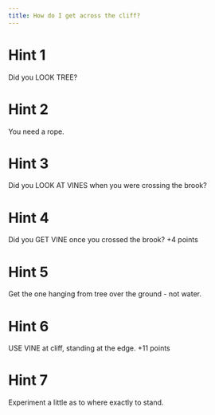 ```yaml
---
title: How do I get across the cliff?
---
```

# Hint 1
Did you LOOK TREE?

# Hint 2
You need a rope.

# Hint 3
Did you LOOK AT VINES when you were crossing the brook?

# Hint 4
Did you GET VINE once you crossed the brook?         +4 points

# Hint 5
Get the one hanging from tree over the ground - not water.

# Hint 6
USE VINE at cliff, standing at the edge.            +11 points

# Hint 7
Experiment a little as to where exactly to stand.

